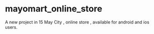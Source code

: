 # mayomart_online_store

A new project in 15 May City , online store , available for android and ios users.
